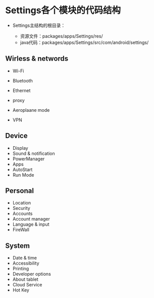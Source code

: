
# Settings各个模块的代码结构
 - Settings主结构的根目录：  
 
   - 资源文件：packages/apps/Settings/res/
   - java代码：packages/apps/Settings/src/com/android/settings/
   
## Wirless & networds

 - Wi-Fi
 
 - Bluetooth
 - Ethernet
 - proxy
 - Aeroplaane mode
 - VPN

## Device

 - Display
 -  Sound & notification
 - PowerManager
 - Apps
 - AutoStart
 - Run Mode

## Personal

 - Location
 - Security
 - Accounts
 - Account manager
 - Language & input
 - FireWall

## System

 - Date & time 
 - Accessibility
 - Printing
 - Developer options
 - About tablet
 - Cloud Service
 - Hot Key
 
